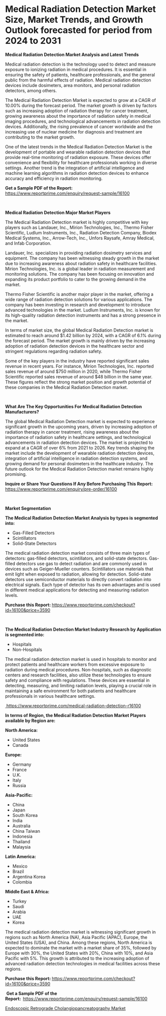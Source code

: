 <p><h1>Medical Radiation Detection Market Size, Market Trends, and Growth Outlook forecasted for period from 2024 to 2031</h1></p><p><strong>Medical Radiation Detection Market Analysis and Latest Trends</strong></p>
<p><p>Medical radiation detection is the technology used to detect and measure exposure to ionizing radiation in medical procedures. It is essential in ensuring the safety of patients, healthcare professionals, and the general public from the harmful effects of radiation. Medical radiation detection devices include dosimeters, area monitors, and personal radiation detectors, among others.</p><p>The Medical Radiation Detection Market is expected to grow at a CAGR of 10.00% during the forecast period. The market growth is driven by factors such as increasing adoption of radiation therapy for cancer treatment, growing awareness about the importance of radiation safety in medical imaging procedures, and technological advancements in radiation detection devices. Additionally, the rising prevalence of cancer worldwide and the increasing use of nuclear medicine for diagnosis and treatment are contributing to the market growth.</p><p>One of the latest trends in the Medical Radiation Detection Market is the development of portable and wearable radiation detection devices that provide real-time monitoring of radiation exposure. These devices offer convenience and flexibility for healthcare professionals working in diverse settings. Another trend is the integration of artificial intelligence and machine learning algorithms in radiation detection devices to enhance accuracy and efficiency in radiation monitoring.</p></p>
<p><strong>Get a Sample PDF of the Report:&nbsp;</strong> <a href="https://www.reportprime.com/enquiry/request-sample/16100">https://www.reportprime.com/enquiry/request-sample/16100</a></p>
<p>&nbsp;</p>
<p><strong>Medical Radiation Detection Major Market Players</strong></p>
<p><p>The Medical Radiation Detection market is highly competitive with key players such as Landauer, Inc., Mirion Technologies, Inc., Thermo Fisher Scientific, Ludlum Instruments, Inc., Radiation Detection Company, Biodex Medical Systems, Inc., Arrow-Tech, Inc., Unfors Raysafe, Amray Medical, and Infab Corporation.</p><p>Landauer, Inc. specializes in providing radiation dosimetry services and equipment. The company has been witnessing steady growth in the market due to increasing awareness about radiation safety in healthcare facilities. Mirion Technologies, Inc. is a global leader in radiation measurement and monitoring solutions. The company has been focusing on innovation and expanding its product portfolio to cater to the growing demand in the market.</p><p>Thermo Fisher Scientific is another major player in the market, offering a wide range of radiation detection solutions for various applications. The company has been investing in research and development to introduce advanced technologies in the market. Ludlum Instruments, Inc. is known for its high-quality radiation detection instruments and has a strong presence in the market.</p><p>In terms of market size, the global Medical Radiation Detection market is estimated to reach around $1.42 billion by 2024, with a CAGR of 6.1% during the forecast period. The market growth is mainly driven by the increasing adoption of radiation detection devices in the healthcare sector and stringent regulations regarding radiation safety.</p><p>Some of the key players in the industry have reported significant sales revenue in recent years. For instance, Mirion Technologies, Inc. reported sales revenue of around $750 million in 2020, while Thermo Fisher Scientific reported sales revenue of around $48 billion in the same year. These figures reflect the strong market position and growth potential of these companies in the Medical Radiation Detection market.</p></p>
<p>&nbsp;</p>
<p><strong>What Are The Key Opportunities For Medical Radiation Detection Manufacturers?</strong></p>
<p><p>The global Medical Radiation Detection market is expected to experience significant growth in the upcoming years, driven by increasing adoption of radiation therapy in cancer treatment, rising awareness about the importance of radiation safety in healthcare settings, and technological advancements in radiation detection devices. The market is projected to expand at a CAGR of over 6% from 2021 to 2026. Key trends shaping the market include the development of wearable radiation detection devices, integration of artificial intelligence in radiation detection systems, and growing demand for personal dosimeters in the healthcare industry. The future outlook for the Medical Radiation Detection market remains highly promising.</p></p>
<p><strong>Inquire or Share Your Questions If Any Before Purchasing This Report:</strong> <a href="https://www.reportprime.com/enquiry/pre-order/16100">https://www.reportprime.com/enquiry/pre-order/16100</a></p>
<p>&nbsp;</p>
<p><strong>Market Segmentation</strong></p>
<p><strong>The Medical Radiation Detection Market Analysis by types is segmented into:</strong></p>
<p><ul><li>Gas-Filled Detectors</li><li>Scintillators</li><li>Solid-State Detectors</li></ul></p>
<p><p>The medical radiation detection market consists of three main types of detectors: gas-filled detectors, scintillators, and solid-state detectors. Gas-filled detectors use gas to detect radiation and are commonly used in devices such as Geiger-Mueller counters. Scintillators use materials that emit light when exposed to radiation, allowing for detection. Solid-state detectors use semiconductor materials to directly convert radiation into electrical signals. Each type of detector has its own advantages and is used in different medical applications for detecting and measuring radiation levels.</p></p>
<p><strong>Purchase this Report:&nbsp;</strong><a href="https://www.reportprime.com/checkout?id=16100&price=3590">https://www.reportprime.com/checkout?id=16100&price=3590</a></p>
<p>&nbsp;</p>
<p><strong>The Medical Radiation Detection Market Industry Research by Application is segmented into:</strong></p>
<p><ul><li>Hospitals</li><li>Non-Hospitals</li></ul></p>
<p><p>The medical radiation detection market is used in hospitals to monitor and protect patients and healthcare workers from excessive exposure to radiation during medical procedures. Non-hospitals, such as diagnostic centers and research facilities, also utilize these technologies to ensure safety and compliance with regulations. These devices are essential in detecting, measuring, and limiting radiation levels, playing a crucial role in maintaining a safe environment for both patients and healthcare professionals in various healthcare settings.</p></p>
<p><a href="https://www.reportprime.com/medical-radiation-detection-r16100">&nbsp;https://www.reportprime.com/medical-radiation-detection-r16100</a></p>
<p><strong>In terms of Region, the Medical Radiation Detection Market Players available by Region are:</strong></p>
<p>
    <p> <strong> North America: </strong>
        <ul>
            <li>United States</li>
            <li>Canada</li>
        </ul>
        </p> 
    <p> <strong> Europe: </strong>
        <ul>
            <li>Germany</li>
            <li>France</li>
            <li>U.K.</li>
            <li>Italy</li>
            <li>Russia</li>
        </ul>
        </p> 
    <p> <strong> Asia-Pacific: </strong>
        <ul>
            <li>China</li>
            <li>Japan</li>
            <li>South Korea</li>
            <li>India</li>
            <li>Australia</li>
            <li>China Taiwan</li>
            <li>Indonesia</li>
            <li>Thailand</li>
            <li>Malaysia</li>
        </ul>
        </p> 
    <p> <strong> Latin America: </strong>
        <ul>
            <li>Mexico</li>
            <li>Brazil</li>
            <li>Argentina Korea</li>
            <li>Colombia</li>
        </ul>
        </p> 
    <p> <strong> Middle East & Africa: </strong>
        <ul>
            <li>Turkey</li>
            <li>Saudi</li>
            <li>Arabia</li>
            <li>UAE</li>
            <li>Korea</li>
        </ul>
    </p>
    </p>
<p><p>The medical radiation detection market is witnessing significant growth in regions such as North America (NA), Asia Pacific (APAC), Europe, the United States (USA), and China. Among these regions, North America is expected to dominate the market with a market share of 35%, followed by Europe with 30%, the United States with 20%, China with 10%, and Asia Pacific with 5%. This growth is attributed to the increasing adoption of advanced radiation detection technologies in medical facilities across these regions.</p></p>
<p><strong>Purchase this Report: </strong><a href="https://www.reportprime.com/checkout?id=16100&price=3590">https://www.reportprime.com/checkout?id=16100&price=3590</a></p>
<p>&nbsp;<strong>Get a Sample PDF of the Report:&nbsp;&nbsp;</strong><a href="https://www.reportprime.com/enquiry/request-sample/16100">https://www.reportprime.com/enquiry/request-sample/16100</a></p>
<p><strong></strong></p>
<p><p><a href="https://github.com/ChiragRp1/Market-Research-Report-List-5/blob/main/endoscopic-retrograde-cholangiopancreatography-market.md">Endoscopic Retrograde Cholangiopancreatography Market</a></p></p>